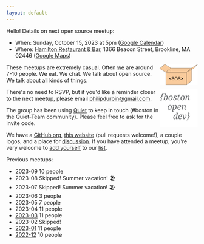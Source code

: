 ```yaml
---
layout: default
---
```


Hello! Details on next open source meetup:

- When: Sunday, October 15, 2023 at 5pm ([Google Calendar][])
- Where: [Hamilton Restaurant & Bar][], 1366 Beacon Street, Brookline, MA 02446 ([Google Maps][])

[Google Calendar]: https://www.google.com/calendar/event?eid=N3BoM3N2bTJjNzVsdnZjcWtoN2loYnQ1b3YgcGhpbGlwZHVyYmluQG0&ctz=America/New_York
[Hamilton Restaurant & Bar]: https://hamiltonbrookline.com
[Google Maps]: https://goo.gl/maps/Xn9q3wVHF5Q4jJsZA

<img src="images/logo-box.svg" width="100" align="right">

These meetups are extremely casual. Often [we](https://bostonopen.github.io/people) are around 7-10 people. We eat. We chat. We talk about open source. We talk about all kinds of things.

<img src="images/logo.svg" width="100" align="right">

There's no need to RSVP, but if you'd like a reminder closer to the next meetup, please email <philipdurbin@gmail.com>.

The group has been using [Quiet][] to keep in touch (#boston in the Quiet-Team community). Please feel free to ask for the invite code.

[Quiet]: https://github.com/TryQuiet/quiet

We have a [GitHub org][], [this website][] (pull requests welcome!), a couple logos, and a place for [discussion][]. If you have attended a meetup, you're very welcome to [add yourself][] to our [list][].

[GitHub org]: https://github.com/bostonopen
[this website]: https://github.com/bostonopen/bostonopen.github.io
[discussion]: https://github.com/orgs/bostonopen/discussions
[add yourself]: https://github.com/bostonopen/people
[list]: https://bostonopen.github.io/people

Previous meetups:

- 2023-09 10 people
- 2023-08 Skipped! Summer vacation! 🏖️
- 2023-07 Skipped! Summer vacation! 🏖️
- 2023-06 3 people
- 2023-05 7 people
- 2023-04 11 people
- [2023-03](http://blog.greptilian.com/2023/02/17/open-source-meetup-in-brookline-3/) 11 people
- 2023-02 Skipped!
- [2023-01](http://blog.greptilian.com/2023/01/03/open-source-meetup-in-brookline-2/) 11 people
- [2022-12](http://blog.greptilian.com/2022/12/10/open-source-meetup-in-brookline/) 10 people
